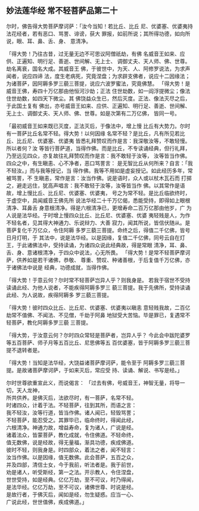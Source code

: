 ## 妙法莲华经 常不轻菩萨品第二十

尔时，佛告得大势菩萨摩诃萨：「汝今当知！若比丘、比丘
尼、优婆塞、优婆夷持法花经者，若有恶口、骂詈、诽谤，获大
罪报，如前所说；其所得功德，如向所说，眼、耳、鼻、舌、身、
意清净。

「得大势！乃往古昔，过无量无边不可思议阿僧祇劫，有佛
名威音王如来、应供、正遍知、明行足、善逝、世间解、无上士、
调御丈夫、天人师、佛、世尊。劫名离衰，国名大成。其威音王
佛，于彼世中，为天、人、阿修罗说法，为求声闻者，说应四谛
法，度生老病死，究竟涅盘；为求辟支佛者，说应十二因缘法；
为诸菩萨，因阿耨多罗三藐三菩提，说应六波罗蜜法，究竟佛慧。
「得大势！是威音王佛，寿四十万亿那由他恒河沙劫；正法
住世劫数，如一阎浮提微尘；像法住世劫数，如四天下微尘。其
佛饶益众生已，然后灭度。正法、像法灭尽之后，于此国土复有
佛出，亦号威音王如来、应供、正遍知、明行足、善逝、世间解、
无上士、调御丈夫、天人师、佛、世尊。如是次第有二万亿佛，
皆同一号。

「最初威音王如来既已灭度，正法灭后，于像法中，增上慢
比丘有大势力。尔时有一菩萨比丘名常不轻。得大势！以何因缘
名常不轻？是比丘，凡有所见若比丘、比丘尼、优婆塞、优婆夷
皆悉礼拜赞叹而作是言：我深敬汝等，不敢轻慢。所以者何？汝
等皆行菩萨道，当得作佛。而是比丘，不专读诵经典，但行礼拜，
乃至远见四众，亦复故往礼拜赞叹而作是言：我不敢轻于汝等，
汝等皆当作佛。四众之中，有生瞋恚、心不净者，恶口骂詈言：
是无智比丘从何所来？自言：「我不轻汝。」而与我等授记，当
得作佛。我等不用如是虚妄授记。如此经历多年，常被骂詈，不
生瞋恚，常作是言：汝当作佛。说是语时，众人或以杖木瓦石而
打掷之，避走远住，犹高声唱言：我不敢轻于汝等，汝等皆当作
佛。以其常作是语故，增上慢比丘、比丘尼、优婆塞、优婆夷，
号之为常不轻。是比丘临欲终时，于虚空中，具闻威音王佛先所
说法华经二十千万亿偈，悉能受持，即得如上眼根清净、耳鼻舌
身意根清净。得是六根清净已，更增寿命二百万亿那由他岁，广
为人说是法华经。于时增上慢四众比丘、比丘尼、优婆塞、优婆
夷轻贱是人，为作不轻名者，见其得大神通力、乐说辩力、大善
寂力，闻其所说，皆信伏随从。是菩萨复化千万亿众，令住阿耨
多罗三藐三菩提。命终之后，得值二千亿佛，皆号日月灯明，于
其法中，说是法华经。以是因缘，复值二千亿佛，同号云自在灯
王，于此诸佛法中，受持读诵，为诸四众说此经典故，得是常眼
清净，耳、鼻、舌、身、意诸根清净，于四众中说法，心无所畏。
「得大势！是常不轻菩萨摩诃萨，供养如是若干诸佛，恭敬、
尊重、赞叹、种诸善根，于后复值千万亿佛，亦于诸佛法中说是
经典，功德成就，当得作佛。

「得大势！于意云何？尔时常不轻菩萨岂异人乎？则我身是。
若我于宿世不受持读诵此经、为他人说者，不能疾得阿耨多罗三
藐三菩提。我于先佛所，受持读诵此经、为人说故，疾得阿耨多
罗三藐三菩提。

「得大势！彼时四众比丘、比丘尼、优婆塞、优婆夷以瞋恚
意轻贱我故，二百亿劫常不值佛、不闻法、不见僧，千劫于阿鼻
地狱受大苦恼。毕是罪已，复遇常不轻菩萨，教化阿耨多罗三藐
三菩提。

「得大势，于汝意云何？尔时四众常轻是菩萨者，岂异人乎？
今此会中跋陀婆罗等五百菩萨、师子月等五百比丘、尼思佛等五
百优婆塞，皆于阿耨多罗三藐三菩提不退转者是。

「得大势！当知是法华经，大饶益诸菩萨摩诃萨，能令至于
阿耨多罗三藐三菩提。是故诸菩萨摩诃萨，于如来灭后，常应受
持、读诵、解说、书写是经。」

尔时世尊欲重宣此义，而说偈言：
「过去有佛，号威音王，神智无量，将导一切，天人龙神，  
所共供养。是佛灭后，法欲尽时，有一菩萨，名常不轻。  
时诸四众，计着于法。不轻菩萨，往到其所，而语之言：  
我不轻汝，汝等行道，皆当作佛。诸人闻已，轻毁骂詈；  
不轻菩萨，能忍受之。其罪毕已，临命终时，得闻此经，  
六根清净。神通力故，增益寿命，复为诸人，广说是经。  
诸着法众，皆蒙菩萨，教化成就，令住佛道。不轻命终，  
值无数佛，说是经故，得无量福，渐具功德，疾成佛道。  
彼时不轻，则我身是。时四部众，着法之者，闻不轻言：  
汝当作佛。以是因缘，值无数佛。此会菩萨，五百之众，  
并及四部，清信士女，今于我前，听法者是。我于前世，  
劝是诸人，听受斯经，第一之法。开示教人，令住涅盘，  
世世受持，如是经典。亿亿万劫，至不可议，时乃得闻，  
是法华经。亿亿万劫，至不可议，诸佛世尊、时说是经。  
是故行者，于佛灭后，闻如是经，勿生疑惑。应当一心、  
广说此经，世世值佛，疾成佛道。」  


